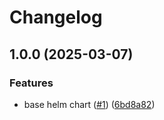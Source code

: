 # Changelog

## 1.0.0 (2025-03-07)


### Features

* base helm chart ([#1](https://github.com/angelvargass/go-api-infra/issues/1)) ([6bd8a82](https://github.com/angelvargass/go-api-infra/commit/6bd8a8211797360441bdcb530608cba96a795966))
